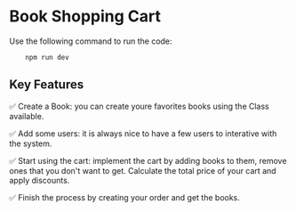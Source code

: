 # Book Shopping Cart

Use the following command to run the code:

```
    npm run dev
```

## Key Features

✅ Create a Book: you can create youre favorites books using the Class available.

✅ Add some users: it is always nice to have a few users to interative with the system.

✅ Start using the cart: implement the cart by adding books to them, remove ones that you don't want to get. Calculate the total price of your cart and apply discounts.

✅ Finish the process by creating your order and get the books.
